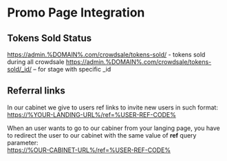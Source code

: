 # Promo Page Integration

## Tokens Sold Status

[https://admin.%DOMAIN%.com/crowdsale/tokens-sold/](https://admin.mogutokensale.com/crowdsale/tokens-sold/) - tokens sold during all crowdsale [https://admin.%DOMAIN%.com/crowdsale/tokens-sold/\_id/](https://admin.mogutokensale.com/crowdsale/tokens-sold/_id/) – for stage with specific \_id

## Referral links

In our cabinet we give to users ref links to invite new users in such format:  
[https://%YOUR-LANDING-URL%/ref=%USER-REF-CODE%](https://landing-url.com/ref=some_code) 

When an user wants to go to our cabiner from your langing page, you have to redirect the user to our cabinet with the same value of **ref** query parameter:   
[https://%OUR-CABINET-URL%/ref=%USER-REF-CODE%](https://landing-url.com/ref=some_code) 

